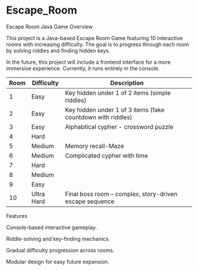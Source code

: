 # Escape_Room
Escape Room Java Game
Overview

This project is a Java-based Escape Room Game featuring 10 interactive rooms with increasing difficulty.
The goal is to progress through each room by solving riddles and finding hidden keys.

In the future, this project will include a frontend interface for a more immersive experience.
Currently, it runs entirely in the console.

| Room | Difficulty | Description                                                       |
| ---- | ---------- | ----------------------------------------------------------------- |
| 1    | Easy       | Key hidden under 1 of 2 items (simple riddles)                    |
| 2    | Easy       | Key hidden under 1 of 3 items (fake countdown with  riddles)      |
| 3    | Easy       | Alphabtical cypher - crossword puzzle                             |
| 4    | Hard       |                                                                   |
| 5    | Medium     | Memory recall-Maze                                                |
| 6    | Medium     | Complicated cypher with time                                      |
| 7    | Hard       |                                                                   |
| 8    | Medium     |                                                                   |
| 9    | Easy       |                                                                   |
| 10   | Ultra Hard | Final boss room – complex, story-driven escape sequence           |

Features

Console-based interactive gameplay.

Riddle-solving and key-finding mechanics.

Gradual difficulty progression across rooms.

Modular design for easy future expansion.